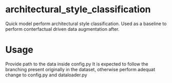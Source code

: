 # architectural_style_classification
Quick model perform architectural style classification. Used as a baseline to perform conterfactual driven data augmentation after.

# Usage
Provide path to the data inside config.py
It is expected to follow the branching present originally in the dataset, otherwise perform adequat change to config.py and dataloader.py